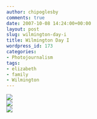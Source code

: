 ```yaml
---
author: chipoglesby
comments: true
date: 2007-10-08 14:24:00+00:00
layout: post
slug: wilmington-day-i
title: Wilmington Day I
wordpress_id: 173
categories:
- Photojournalism
tags:
- elizabeth
- family
- Wilmington
---
```


[![](http://bp2.blogger.com/_GlcbreYSTwI/Rwo96IJ--bI/AAAAAAAAAJc/ilgm76AYlOw/s400/IMG_3455.jpg)](http://bp2.blogger.com/_GlcbreYSTwI/Rwo96IJ--bI/AAAAAAAAAJc/ilgm76AYlOw/s1600-h/IMG_3455.jpg)  
[![](http://bp3.blogger.com/_GlcbreYSTwI/Rwo96YJ--cI/AAAAAAAAAJk/i-S0ZA4rVwQ/s400/IMG_3463.jpg)](http://bp3.blogger.com/_GlcbreYSTwI/Rwo96YJ--cI/AAAAAAAAAJk/i-S0ZA4rVwQ/s1600-h/IMG_3463.jpg)  
[![](http://bp3.blogger.com/_GlcbreYSTwI/Rwo96YJ--dI/AAAAAAAAAJs/uGF18M1hQrI/s400/IMG_3468.jpg)](http://bp3.blogger.com/_GlcbreYSTwI/Rwo96YJ--dI/AAAAAAAAAJs/uGF18M1hQrI/s1600-h/IMG_3468.jpg)
